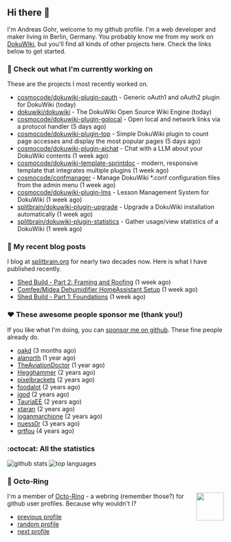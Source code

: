 ## Hi there :wave:

I'm Andreas Gohr, welcome to my github profile. I'm a web developer and maker living in Berlin, Germany. You probably know me from my work on [DokuWiki](https://github.com/dokuwiki/dokuwiki), but you'll find all kinds of other projects here. Check the links below to get started.

### :hammer: Check out what I'm currently working on

These are the projects I most recently worked on.


- [cosmocode/dokuwiki-plugin-oauth](https://github.com/cosmocode/dokuwiki-plugin-oauth) - Generic oAuth1 and oAuth2 plugin for DokuWiki (today)
- [dokuwiki/dokuwiki](https://github.com/dokuwiki/dokuwiki) - The DokuWiki Open Source Wiki Engine (today)
- [cosmocode/dokuwiki-plugin-golocal](https://github.com/cosmocode/dokuwiki-plugin-golocal) - Open local and network links via a protocol handler (5 days ago)
- [cosmocode/dokuwiki-plugin-top](https://github.com/cosmocode/dokuwiki-plugin-top) - Simple DokuWiki plugin to count page accesses and display the most popular pages (5 days ago)
- [cosmocode/dokuwiki-plugin-aichat](https://github.com/cosmocode/dokuwiki-plugin-aichat) - Chat with a LLM about your DokuWiki contents (1 week ago)
- [cosmocode/dokuwiki-template-sprintdoc](https://github.com/cosmocode/dokuwiki-template-sprintdoc) - modern, responsive template that integrates multiple plugins (1 week ago)
- [cosmocode/confmanager](https://github.com/cosmocode/confmanager) - Manage DokuWiki *.conf configuration files from the admin menu (1 week ago)
- [cosmocode/dokuwiki-plugin-lms](https://github.com/cosmocode/dokuwiki-plugin-lms) - Lesson Management System for DokuWiki (1 week ago)
- [splitbrain/dokuwiki-plugin-upgrade](https://github.com/splitbrain/dokuwiki-plugin-upgrade) - Upgrade a DokuWiki installation automatically (1 week ago)
- [splitbrain/dokuwiki-plugin-statistics](https://github.com/splitbrain/dokuwiki-plugin-statistics) - Gather usage/view statistics of a DokuWiki (1 week ago)

### :scroll: My recent blog posts

I blog at [splitbrain.org](https://www.splitbrain.org) for nearly two decades now. Here is what I have published recently.


- [Shed Build - Part 2: Framing and Roofing](https://www.splitbrain.org/blog/2024-07/29-shed_build_part_2_framing_and_roofing) (1 week ago)
- [Comfee/Midea Dehumidifier HomeAssistant Setup](https://www.splitbrain.org/blog/2024-07/27-comfee_midea_dehumidifier_homeassistant_setup) (1 week ago)
- [Shed Build - Part 1: Foundations](https://www.splitbrain.org/blog/2024-07/26-shed_build_part_1_foundations) (1 week ago)

### :hearts:️ These awesome people sponsor me (thank you!)

If you like what I'm doing, you can [sponsor me on github](https://github.com/sponsors/splitbrain). These fine people already do.


- [oakd](https://github.com/oakd) (3 months ago)
- [alanorth](https://github.com/alanorth) (1 year ago)
- [TheAviationDoctor](https://github.com/TheAviationDoctor) (1 year ago)
- [Hegghammer](https://github.com/Hegghammer) (2 years ago)
- [pixelbrackets](https://github.com/pixelbrackets) (2 years ago)
- [foodalot](https://github.com/foodalot) (2 years ago)
- [jgod](https://github.com/jgod) (2 years ago)
- [TauriaEE](https://github.com/TauriaEE) (2 years ago)
- [xtaran](https://github.com/xtaran) (2 years ago)
- [loganmarchione](https://github.com/loganmarchione) (2 years ago)
- [nuess0r](https://github.com/nuess0r) (3 years ago)
- [grtfou](https://github.com/grtfou) (4 years ago)

### :octocat: All the statistics

 ![github stats](https://github-readme-stats.vercel.app/api?username=splitbrain&show_icons=true&hide_title=true)
![top languages](https://github-readme-stats.vercel.app/api/top-langs/?username=splitbrain&layout=compact)


### :octopus: Octo-Ring

<img width="64" height="65" src="https://octo-ring.com/static/img/octo.png" align="right" alt="">

I'm a member of [Octo-Ring](https://octo-ring.com/) - a webring (remember those?) for github user profiles. Because why wouldn't I? 

* [previous profile](https://octo-ring.com/p/splitbrain/prev)
* [random profile](https://octo-ring.com/p/splitbrain/random)
* [next profile](https://octo-ring.com/p/splitbrain/next)

